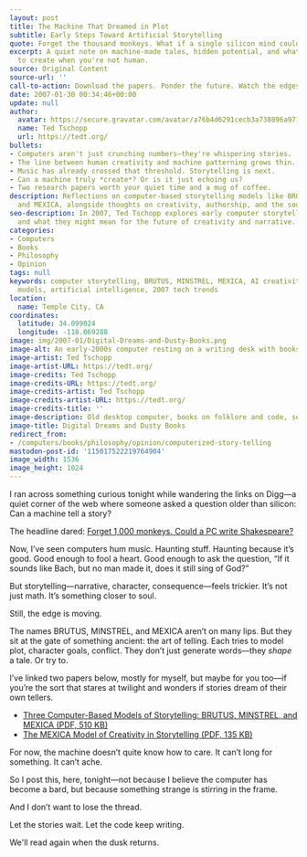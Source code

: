 ```yaml
---
layout: post
title: The Machine That Dreamed in Plot
subtitle: Early Steps Toward Artificial Storytelling
quote: Forget the thousand monkeys. What if a single silicon mind could write Shakespeare?
excerpt: A quiet note on machine-made tales, hidden potential, and what it might mean
  to create when you're not human.
source: Original Content
source-url: ''
call-to-action: Download the papers. Ponder the future. Watch the edges of the map.
date: 2007-01-30 00:34:46+00:00
update: null
author:
  avatar: https://secure.gravatar.com/avatar/a76b4d6291cecb3a738896a971bfb903?s=512&d=mp&r=g
  name: Ted Tschopp
  url: https://tedt.org/
bullets:
- Computers aren't just crunching numbers—they're whispering stories.
- The line between human creativity and machine patterning grows thin.
- Music has already crossed that threshold. Storytelling is next.
- Can a machine truly *create*? Or is it just echoing us?
- Two research papers worth your quiet time and a mug of coffee.
description: Reflections on computer-based storytelling models like BRUTUS, MINSTREL,
  and MEXICA, alongside thoughts on creativity, authorship, and the soul of narrative.
seo-description: In 2007, Ted Tschopp explores early computer storytelling experiments
  and what they might mean for the future of creativity and narrative.
categories:
- Computers
- Books
- Philosophy
- Opinion
tags: null
keywords: computer storytelling, BRUTUS, MINSTREL, MEXICA, AI creativity, narrative
  models, artificial intelligence, 2007 tech trends
location:
  name: Temple City, CA
coordinates:
  latitude: 34.099024
  longitude: -118.069288
image: img/2007-01/Digital-Dreams-and-Dusty-Books.png
image-alt: An early-2000s computer resting on a writing desk with books and coffee
image-artist: Ted Tschopp
image-artist-URL: https://tedt.org/
image-credits: Ted Tschopp
image-credits-URL: https://tedt.org/
image-credits-artist: Ted Tschopp
image-credits-artist-URL: https://tedt.org/
image-credits-title: ''
image-description: Old desktop computer, books on folklore and code, soft lamplight.
image-title: Digital Dreams and Dusty Books
redirect_from:
- /computers/books/philosophy/opinion/computerized-story-telling
mastodon-post-id: '115017522219764904'
image_width: 1536
image_height: 1024
---
```

I ran across something curious tonight while wandering the links on Digg—a quiet corner of the web where someone asked a question older than silicon: Can a machine tell a story?

The headline dared: [Forget 1,000 monkeys. Could a PC write Shakespeare?](https://web.archive.org/web/20071117063826/http://digg.com/software/Forget_1000_monkeys_could_a_PC_write_Shakespeare)

Now, I’ve seen computers hum music. Haunting stuff. Haunting because it’s good. Good enough to fool a heart. Good enough to ask the question, “If it sounds like Bach, but no man made it, does it still sing of God?”

But storytelling—narrative, character, consequence—feels trickier. It’s not just math. It’s something closer to soul.

Still, the edge is moving.

The names BRUTUS, MINSTREL, and MEXICA aren’t on many lips. But they sit at the gate of something ancient: the art of telling. Each tries to model plot, character goals, conflict. They don’t just generate words—they *shape* a tale. Or try to.

I’ve linked two papers below, mostly for myself, but maybe for you too—if you’re the sort that stares at twilight and wonders if stories dream of their own tellers.

- [Three Computer-Based Models of Storytelling: BRUTUS, MINSTREL, and MEXICA (PDF, 510 KB)](https://tedt.org/files/Three_computer-based_models_of_storytelling_BRUTUS.pdf)
- [The MEXICA Model of Creativity in Storytelling (PDF, 135 KB)](https://tedt.org/files/MEXICA_DPhil_RPyP.pdf)

For now, the machine doesn’t quite know how to care. It can’t long for something. It can’t ache.

So I post this, here, tonight—not because I believe the computer has become a bard, but because something strange is stirring in the frame.

And I don’t want to lose the thread.

Let the stories wait. Let the code keep writing.

We'll read again when the dusk returns.